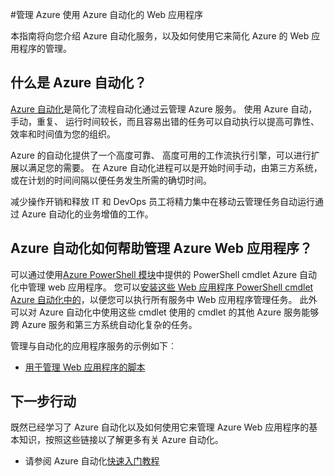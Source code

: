<properties
    pageTitle="管理 Azure 使用 Azure 自动化的 Web 应用程序 |Microsoft Azure"
    description="了解如何使用 Azure 自动化服务管理 Azure Web 应用程序。"
    services="app-service\web, automation"
    documentationCenter=""
    authors="mgoedtel"
    manager="jwhit"
    editor=""/>

<tags
    ms.service="app-service-web"
    ms.workload="web"
    ms.tgt_pltfrm="na"
    ms.devlang="na"
    ms.topic="article"
    ms.date="07/29/2016"
    ms.author="magoedte;csand"/>

#<a name="managing-azure-web-app-using-azure-automation"></a>管理 Azure 使用 Azure 自动化的 Web 应用程序

本指南将向您介绍 Azure 自动化服务，以及如何使用它来简化 Azure 的 Web 应用程序的管理。

## <a name="what-is-azure-automation"></a>什么是 Azure 自动化？

[Azure 自动化](../automation/automation-intro.md)是简化了流程自动化通过云管理 Azure 服务。 使用 Azure 自动，手动，重复、 运行时间较长，而且容易出错的任务可以自动执行以提高可靠性、 效率和时间值为您的组织。

Azure 的自动化提供了一个高度可靠、 高度可用的工作流执行引擎，可以进行扩展以满足您的需要。 在 Azure 自动化进程可以是开始时间手动，由第三方系统，或在计划的时间间隔以便任务发生所需的确切时间。

减少操作开销和释放 IT 和 DevOps 员工将精力集中在移动云管理任务自动运行通过 Azure 自动化的业务增值的工作。


## <a name="how-can-azure-automation-help-manage-azure-web-app"></a>Azure 自动化如何帮助管理 Azure Web 应用程序？

可以通过使用[Azure PowerShell 模块](../powershell-install-configure.md)中提供的 PowerShell cmdlet Azure 自动化中管理 web 应用程序。 您可以[安装这些 Web 应用程序 PowerShell cmdlet Azure 自动化中的](https://azure.microsoft.com/blog/announcing-azure-resource-manager-support-azure-automation-runbooks/)，以便您可以执行所有服务中 Web 应用程序管理任务。 此外可以对 Azure 自动化中使用这些 cmdlet 使用的 cmdlet 的其他 Azure 服务能够跨 Azure 服务和第三方系统自动化复杂的任务。

管理与自动化的应用程序服务的示例如下︰

* [用于管理 Web 应用程序的脚本](https://azure.microsoft.com/documentation/scripts/)

## <a name="next-steps"></a>下一步行动

既然已经学习了 Azure 自动化以及如何使用它来管理 Azure Web 应用程序的基本知识，按照这些链接以了解更多有关 Azure 自动化。

* 请参阅 Azure 自动化[快速入门教程](../automation/automation-first-runbook-graphical.md)
